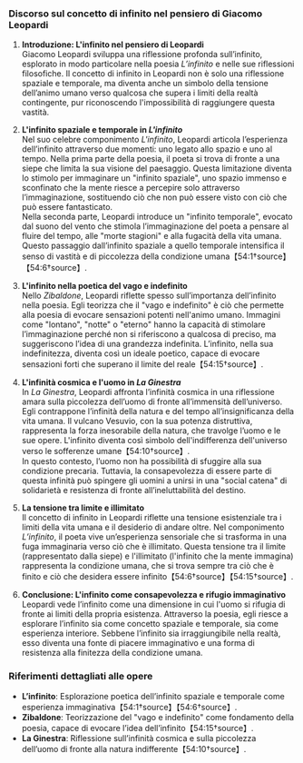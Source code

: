 ### Discorso sul concetto di infinito nel pensiero di Giacomo Leopardi

1. **Introduzione: L'infinito nel pensiero di Leopardi**  
   Giacomo Leopardi sviluppa una riflessione profonda sull’infinito, esplorato in modo particolare nella poesia *L’infinito* e nelle sue riflessioni filosofiche. Il concetto di infinito in Leopardi non è solo una riflessione spaziale e temporale, ma diventa anche un simbolo della tensione dell’animo umano verso qualcosa che supera i limiti della realtà contingente, pur riconoscendo l'impossibilità di raggiungere questa vastità.

2. **L'infinito spaziale e temporale in *L'infinito***  
   Nel suo celebre componimento *L'infinito*, Leopardi articola l’esperienza dell’infinito attraverso due momenti: uno legato allo spazio e uno al tempo. Nella prima parte della poesia, il poeta si trova di fronte a una siepe che limita la sua visione del paesaggio. Questa limitazione diventa lo stimolo per immaginare un "infinito spaziale", uno spazio immenso e sconfinato che la mente riesce a percepire solo attraverso l’immaginazione, sostituendo ciò che non può essere visto con ciò che può essere fantasticato.  
   Nella seconda parte, Leopardi introduce un "infinito temporale", evocato dal suono del vento che stimola l’immaginazione del poeta a pensare al fluire del tempo, alle "morte stagioni" e alla fugacità della vita umana. Questo passaggio dall’infinito spaziale a quello temporale intensifica il senso di vastità e di piccolezza della condizione umana【54:1†source】【54:6†source】.

3. **L'infinito nella poetica del vago e indefinito**  
   Nello *Zibaldone*, Leopardi riflette spesso sull’importanza dell’infinito nella poesia. Egli teorizza che il "vago e indefinito" è ciò che permette alla poesia di evocare sensazioni potenti nell'animo umano. Immagini come "lontano", "notte" o "eterno" hanno la capacità di stimolare l’immaginazione perché non si riferiscono a qualcosa di preciso, ma suggeriscono l’idea di una grandezza indefinita. L’infinito, nella sua indefinitezza, diventa così un ideale poetico, capace di evocare sensazioni forti che superano il limite del reale【54:15†source】.

4. **L'infinità cosmica e l'uomo in *La Ginestra***  
   In *La Ginestra*, Leopardi affronta l’infinità cosmica in una riflessione amara sulla piccolezza dell’uomo di fronte all’immensità dell’universo. Egli contrappone l’infinità della natura e del tempo all’insignificanza della vita umana. Il vulcano Vesuvio, con la sua potenza distruttiva, rappresenta la forza inesorabile della natura, che travolge l’uomo e le sue opere. L'infinito diventa così simbolo dell'indifferenza dell'universo verso le sofferenze umane【54:10†source】.  
   In questo contesto, l’uomo non ha possibilità di sfuggire alla sua condizione precaria. Tuttavia, la consapevolezza di essere parte di questa infinità può spingere gli uomini a unirsi in una "social catena" di solidarietà e resistenza di fronte all’ineluttabilità del destino.

5. **La tensione tra limite e illimitato**  
   Il concetto di infinito in Leopardi riflette una tensione esistenziale tra i limiti della vita umana e il desiderio di andare oltre. Nel componimento *L’infinito*, il poeta vive un’esperienza sensoriale che si trasforma in una fuga immaginaria verso ciò che è illimitato. Questa tensione tra il limite (rappresentato dalla siepe) e l'illimitato (l'infinito che la mente immagina) rappresenta la condizione umana, che si trova sempre tra ciò che è finito e ciò che desidera essere infinito【54:6†source】【54:15†source】.

6. **Conclusione: L'infinito come consapevolezza e rifugio immaginativo**  
   Leopardi vede l’infinito come una dimensione in cui l'uomo si rifugia di fronte ai limiti della propria esistenza. Attraverso la poesia, egli riesce a esplorare l’infinito sia come concetto spaziale e temporale, sia come esperienza interiore. Sebbene l’infinito sia irraggiungibile nella realtà, esso diventa una fonte di piacere immaginativo e una forma di resistenza alla finitezza della condizione umana.

### Riferimenti dettagliati alle opere
- **L’infinito**: Esplorazione poetica dell’infinito spaziale e temporale come esperienza immaginativa【54:1†source】【54:6†source】.
- **Zibaldone**: Teorizzazione del "vago e indefinito" come fondamento della poesia, capace di evocare l’idea dell’infinito【54:15†source】.
- **La Ginestra**: Riflessione sull’infinità cosmica e sulla piccolezza dell’uomo di fronte alla natura indifferente【54:10†source】.